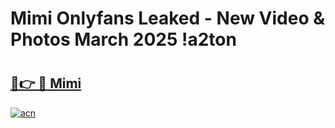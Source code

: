 # Mimi Onlyfans Leaked - New Video & Photos March 2025 !a2ton

# <h2><a href="https://yvatds.iuczelnia.edu.pl?title=Mimi&ref=a2ton">🔗👉 🔴 Mimi</a></h2>

[![acn](https://github.com/user-attachments/assets/0f9c940e-d8b0-45ae-aac7-cd30a18b3e1c)](https://yvatds.iuczelnia.edu.pl?title=Mimi&ref=a2ton)

